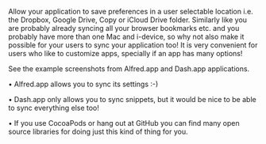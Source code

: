 Allow your application to save preferences in a user selectable location i.e. the Dropbox, Google Drive, Copy or iCloud Drive folder.
Similarly like you are probably already syncing all your browser bookmarks etc. and you probably have more than one Mac and i-device, so why not also make it possible for your users to sync your application too! It is very convenient for users who like to customize apps, specially if an app has many options!

See the example screenshots from Alfred.app and Dash.app applications.

• Alfred.app allows you to sync its settings :-)

• Dash.app only allows you to sync snippets, but it would be nice to be able to sync everything else too!

• If you use CocoaPods or hang out at GitHub you can find many open source libraries for doing just this kind of thing for you.
